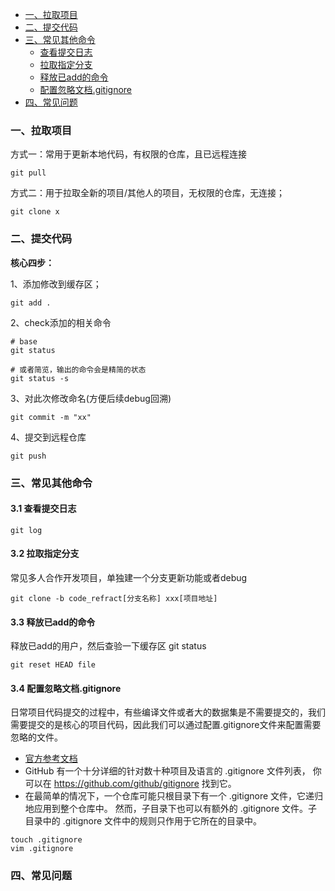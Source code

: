 <!-- TOC -->

- [一、拉取项目](#%E4%B8%80%E6%8B%89%E5%8F%96%E9%A1%B9%E7%9B%AE)
- [二、提交代码](#%E4%BA%8C%E6%8F%90%E4%BA%A4%E4%BB%A3%E7%A0%81)
- [三、常见其他命令](#%E4%B8%89%E5%B8%B8%E8%A7%81%E5%85%B6%E4%BB%96%E5%91%BD%E4%BB%A4)
    - [查看提交日志](#%E6%9F%A5%E7%9C%8B%E6%8F%90%E4%BA%A4%E6%97%A5%E5%BF%97)
    - [拉取指定分支](#%E6%8B%89%E5%8F%96%E6%8C%87%E5%AE%9A%E5%88%86%E6%94%AF)
    - [释放已add的命令](#%E9%87%8A%E6%94%BE%E5%B7%B2add%E7%9A%84%E5%91%BD%E4%BB%A4)
    - [配置忽略文档.gitignore](#%E9%85%8D%E7%BD%AE%E5%BF%BD%E7%95%A5%E6%96%87%E6%A1%A3gitignore)
- [四、常见问题](#%E5%9B%9B%E5%B8%B8%E8%A7%81%E9%97%AE%E9%A2%98)

<!-- /TOC -->

### 一、拉取项目

方式一：常用于更新本地代码，有权限的仓库，且已远程连接
```git
git pull
```


方式二：用于拉取全新的项目/其他人的项目，无权限的仓库，无连接；
```git
git clone x
```


### 二、提交代码
    

**核心四步：**

1、添加修改到缓存区；  
```git
git add .
```
2、check添加的相关命令  
```git
# base
git status

# 或者简览，输出的命令会是精简的状态
git status -s 
``` 
3、对此次修改命名(方便后续debug回溯)   
```git
git commit -m "xx"
```
4、提交到远程仓库
```git
git push
```


### 三、常见其他命令

#### 3.1 查看提交日志
```git
git log
```

#### 3.2 拉取指定分支
常见多人合作开发项目，单独建一个分支更新功能或者debug
```git
git clone -b code_refract[分支名称] xxx[项目地址]
```

#### 3.3 释放已add的命令    
释放已add的用户，然后查验一下缓存区 git status
```git
git reset HEAD file
```

#### 3.4 配置忽略文档.gitignore 
日常项目代码提交的过程中，有些编译文件或者大的数据集是不需要提交的，我们需要提交的是核心的项目代码，因此我们可以通过配置.gitignore文件来配置需要忽略的文件。
* [官方参考文档](https://git-scm.com/book/zh/v2/Git-%E5%9F%BA%E7%A1%80-%E8%AE%B0%E5%BD%95%E6%AF%8F%E6%AC%A1%E6%9B%B4%E6%96%B0%E5%88%B0%E4%BB%93%E5%BA%93)
* GitHub 有一个十分详细的针对数十种项目及语言的 .gitignore 文件列表， 你可以在 https://github.com/github/gitignore 找到它。
* 在最简单的情况下，一个仓库可能只根目录下有一个 .gitignore 文件，它递归地应用到整个仓库中。 然而，子目录下也可以有额外的 .gitignore 文件。子目录中的 .gitignore 文件中的规则只作用于它所在的目录中。 

```shell
touch .gitignore 
vim .gitignore
```

### 四、常见问题

